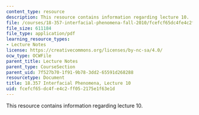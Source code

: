 ```yaml
---
content_type: resource
description: This resource contains information regarding lecture 10.
file: /courses/18-357-interfacial-phenomena-fall-2010/fcefcf65dc4fe4c2ff052175e1f63e1d_MIT18_357F10_Lecture10.pdf
file_size: 611184
file_type: application/pdf
learning_resource_types:
- Lecture Notes
license: https://creativecommons.org/licenses/by-nc-sa/4.0/
ocw_type: OCWFile
parent_title: Lecture Notes
parent_type: CourseSection
parent_uid: 7f527b70-1f91-9b78-3dd2-65591d268288
resourcetype: Document
title: 18.357 Interfacial Phenomena, Lecture 10
uid: fcefcf65-dc4f-e4c2-ff05-2175e1f63e1d
---
```

This resource contains information regarding lecture 10.